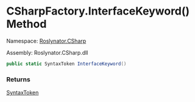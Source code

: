 # CSharpFactory\.InterfaceKeyword\(\) Method

Namespace: [Roslynator.CSharp](../../README.md)

Assembly: Roslynator\.CSharp\.dll

```csharp
public static SyntaxToken InterfaceKeyword()
```

### Returns

[SyntaxToken](https://docs.microsoft.com/en-us/dotnet/api/microsoft.codeanalysis.syntaxtoken)


